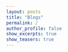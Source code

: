 ```yaml
---
layout: posts
title: "Blogs"
permalink: /
author_profile: false
show_excerpts: true
show_teasers: true
---
```


<div style="margin-bottom: 40px;"></div>
